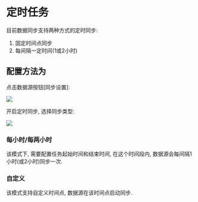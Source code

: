 # 定时任务

目前数据同步支持两种方式的定时同步:

1. 固定时间点同步
2. 每间隔一定时间(1或2小时)

## 配置方法为

点击数据源按钮[同步设置]:

![](http://noah.bj.bcebos.com/doc/img/4c3e9e5c8aa4e1120e205e7e6794a2a0.png)

开启定时同步, 选择同步类型:

![](http://noah.bj.bcebos.com/doc/img/1a68c8889b72c65efaa3b7e8a13bf2db.png)

### 每小时/每两小时

该模式下, 需要配置任务起始时间和结束时间, 在这个时间段内, 数据源会每间隔1小时(或2小时)同步一次.

### 自定义

该模式支持自定义时间点, 数据源在该时间点启动同步.
